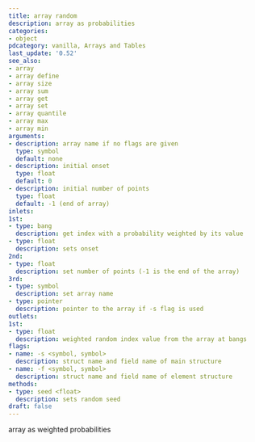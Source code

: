 ```yaml
---
title: array random
description: array as probabilities
categories:
- object
pdcategory: vanilla, Arrays and Tables
last_update: '0.52'
see_also:
- array
- array define
- array size
- array sum
- array get
- array set
- array quantile
- array max
- array min
arguments:
- description: array name if no flags are given 
  type: symbol
  default: none
- description: initial onset 
  type: float
  default: 0
- description: initial number of points
  type: float
  default: -1 (end of array)
inlets:
1st:
- type: bang
  description: get index with a probability weighted by its value
- type: float
  description: sets onset
2nd:
- type: float
  description: set number of points (-1 is the end of the array)
3rd:
- type: symbol
  description: set array name
- type: pointer
  description: pointer to the array if -s flag is used
outlets:
1st:
- type: float
  description: weighted random index value from the array at bangs
flags:
- name: -s <symbol, symbol>
  description: struct name and field name of main structure
- name: -f <symbol, symbol>
  description: struct name and field name of element structure
methods:
- type: seed <float>
  description: sets random seed
draft: false
---
```

array as weighted probabilities

